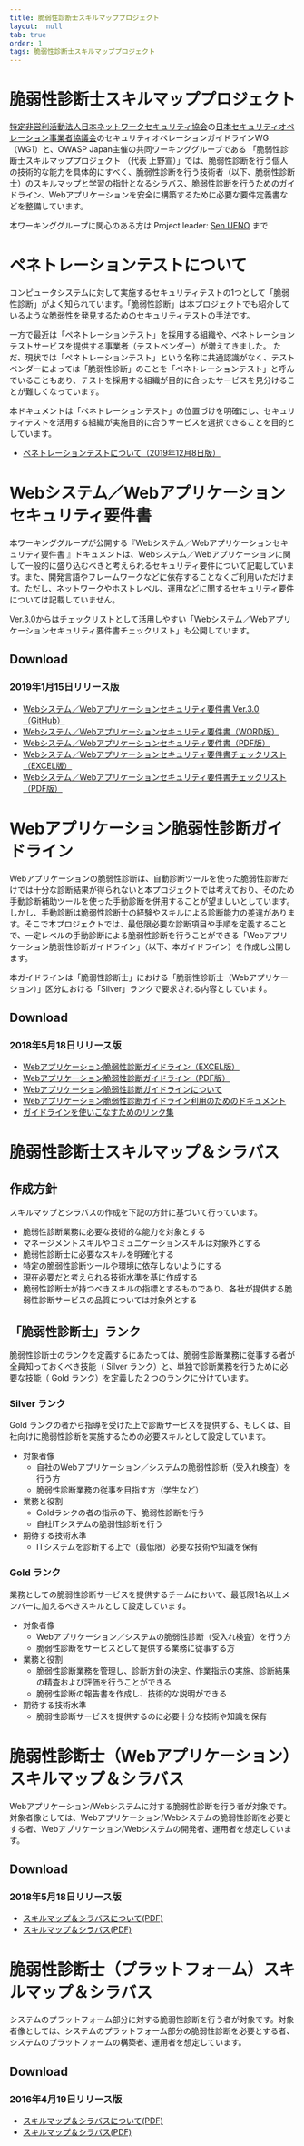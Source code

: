 ```yaml
---
title: 脆弱性診断士スキルマッププロジェクト
layout:  null
tab: true
order: 1
tags: 脆弱性診断士スキルマッププロジェクト
---
```

# 脆弱性診断士スキルマッププロジェクト
[特定非営利活動法人日本ネットワークセキュリティ協会](https://www.jnsa.org/)の[日本セキュリティオペレーション事業者協議会](https://isog-j.org/)のセキュリティオペレーションガイドラインWG（WG1）と、OWASP Japan主催の共同ワーキンググループである 「脆弱性診断士スキルマッププロジェクト （代表 上野宣）」では、脆弱性診断を行う個人の技術的な能力を具体的にすべく、脆弱性診断を行う技術者（以下、脆弱性診断士）のスキルマップと学習の指針となるシラバス、脆弱性診断を行うためのガイドライン、Webアプリケーションを安全に構築するために必要な要件定義書などを整備しています。

本ワーキンググループに関心のある方は Project leader: [Sen UENO](mailto:sen.ueno@owasp.org) まで

# ペネトレーションテストについて
コンピュータシステムに対して実施するセキュリティテストの1つとして「脆弱性診断」がよく知られています。「脆弱性診断」は本プロジェクトでも紹介しているような脆弱性を発見するためのセキュリティテストの手法です。

一方で最近は「ペネトレーションテスト」を採用する組織や、ペネトレーションテストサービスを提供する事業者（テストベンダー）が増えてきました。
ただ、現状では「ペネトレーションテスト」という名称に共通認識がなく、テストベンダーによっては「脆弱性診断」のことを「ペネトレーションテスト」と呼んでいることもあり、テストを採用する組織が目的に合ったサービスを見分けることが難しくなっています。

本ドキュメントは「ペネトレーションテスト」の位置づけを明確にし、セキュリティテストを活用する組織が実施目的に合うサービスを選択できることを目的としています。

* [ペネトレーションテストについて（2019年12月8日版）](https://github.com/ueno1000/about_PenetrationTest)

# Webシステム／Webアプリケーションセキュリティ要件書
本ワーキンググループが公開する『Webシステム／Webアプリケーションセキュリティ要件書 』ドキュメントは、Webシステム／Webアプリケーションに関して一般的に盛り込むべきと考えられるセキュリティ要件について記載しています。また、開発言語やフレームワークなどに依存することなくご利用いただけます。ただし、ネットワークやホストレベル、運用などに関するセキュリティ要件については記載していません。

Ver.3.0からはチェックリストとして活用しやすい「Webシステム／Webアプリケーションセキュリティ要件書チェックリスト」も公開しています。

## Download
### 2019年1月15日リリース版
* [Webシステム／Webアプリケーションセキュリティ要件書 Ver.3.0（GitHub）](https://github.com/ueno1000/secreq)
* [Webシステム／Webアプリケーションセキュリティ要件書（WORD版）](https://github.com/ueno1000/secreq/blob/master/OWASP_WebApplicationSecurityRequirements3.0.docx)
* [Webシステム／Webアプリケーションセキュリティ要件書（PDF版）](https://github.com/ueno1000/secreq/blob/master/OWASP_WebApplicationSecurityRequirements3.0.pdf)
* [Webシステム／Webアプリケーションセキュリティ要件書チェックリスト（EXCEL版）](https://github.com/ueno1000/secreq/blob/master/OWASP_WebApplicationSecurityRequirements3.0_CheckList.xlsx)
* [Webシステム／Webアプリケーションセキュリティ要件書チェックリスト（PDF版）](https://github.com/ueno1000/secreq/blob/master/OWASP_WebApplicationSecurityRequirements3.0_CheckList.pdf)

# Webアプリケーション脆弱性診断ガイドライン
Webアプリケーションの脆弱性診断は、自動診断ツールを使った脆弱性診断だけでは十分な診断結果が得られないと本プロジェクトでは考えており、そのため手動診断補助ツールを使った手動診断を併用することが望ましいとしています。しかし、手動診断は脆弱性診断士の経験やスキルによる診断能力の差違があります。そこで本プロジェクトでは、最低限必要な診断項目や手順を定義することで、一定レベルの手動診断による脆弱性診断を行うことができる「Webアプリケーション脆弱性診断ガイドライン」（以下、本ガイドライン）を作成し公開します。

本ガイドラインは「脆弱性診断士」における「脆弱性診断士（Webアプリケーション）」区分における「Silver」ランクで要求される内容としています。

## Download
### 2018年5月18日リリース版
* [Webアプリケーション脆弱性診断ガイドライン（EXCEL版）](https://github.com/ueno1000/WebAppPentestGuidelines/blob/master/WebAppPentestGuidelines.xlsx)
* [Webアプリケーション脆弱性診断ガイドライン（PDF版）](https://github.com/ueno1000/WebAppPentestGuidelines/blob/master/WebAppPentestGuidelines.pdf)
* [Webアプリケーション脆弱性診断ガイドラインについて](https://github.com/ueno1000/WebAppPentestGuidelines/blob/master/about_WebAppPentestGuidelines.pdf)
* [Webアプリケーション脆弱性診断ガイドライン利用のためのドキュメント](https://docs.google.com/document/d/1-eZqWf2TqfEwc9f-OZr6bY24VjvNMUwS9zzAejpZQ64/)
* [ガイドラインを使いこなすためのリンク集](https://github.com/ueno1000/WebAppPentestGuidelines)

# 脆弱性診断士スキルマップ＆シラバス

## 作成方針
スキルマップとシラバスの作成を下記の方針に基づいて行っています。
* 脆弱性診断業務に必要な技術的な能力を対象とする
* マネージメントスキルやコミュニケーションスキルは対象外とする
* 脆弱性診断士に必要なスキルを明確化する
* 特定の脆弱性診断ツールや環境に依存しないようにする
* 現在必要だと考えられる技術水準を基に作成する
* 脆弱性診断士が持つべきスキルの指標とするものであり、各社が提供する脆弱性診断サービスの品質については対象外とする

## 「脆弱性診断士」ランク
脆弱性診断士のランクを定義するにあたっては、脆弱性診断業務に従事する者が全員知っておくべき技能（ Silver ランク）と、単独で診断業務を行うために必要な技能（ Gold ランク）を定義した２つのランクに分けています。

### Silver ランク
Gold ランクの者から指導を受けた上で診断サービスを提供する、もしくは、自社向けに脆弱性診断を実施するための必要スキルとして設定しています。

* 対象者像
    * 自社のWebアプリケーション／システムの脆弱性診断（受入れ検査）を行う方
    * 脆弱性診断業務の従事を目指す方（学生など）
* 業務と役割
    * Goldランクの者の指示の下、脆弱性診断を行う
    * 自社ITシステムの脆弱性診断を行う
* 期待する技術水準
    * ITシステムを診断する上で（最低限）必要な技術や知識を保有

### Gold ランク
業務としての脆弱性診断サービスを提供するチームにおいて、最低限1名以上メンバーに加えるべきスキルとして設定しています。

* 対象者像
    * Webアプリケーション／システムの脆弱性診断（受入れ検査）を行う方
    * 脆弱性診断をサービスとして提供する業務に従事する方
* 業務と役割
    * 脆弱性診断業務を管理し、診断方針の決定、作業指示の実施、診断結果の精査および評価を行うことができる
    * 脆弱性診断の報告書を作成し、技術的な説明ができる
* 期待する技術水準
    * 脆弱性診断サービスを提供するのに必要十分な技術や知識を保有

# 脆弱性診断士（Webアプリケーション）スキルマップ＆シラバス
Webアプリケーション/Webシステムに対する脆弱性診断を行う者が対象です。対象者像としては、Webアプリケーション/Webシステムの脆弱性診断を必要とする者、Webアプリケーション/Webシステムの開発者、運用者を想定しています。

## Download
### 2018年5月18日リリース版
* [スキルマップ＆シラバスについて(PDF)](https://github.com/ueno1000/WebAppPentestGuidelines/blob/master/About-Pentester-Web-Skillmap_and_Syllabus.pdf)
* [スキルマップ＆シラバス(PDF)](https://github.com/ueno1000/WebAppPentestGuidelines/blob/master/Pentester-Web-Skillmap_and_Syllabus.pdf)

# 脆弱性診断士（プラットフォーム）スキルマップ＆シラバス
システムのプラットフォーム部分に対する脆弱性診断を行う者が対象です。対象者像としては、システムのプラットフォーム部分の脆弱性診断を必要とする者、システムのプラットフォームの構築者、運用者を想定しています。

## Download
### 2016年4月19日リリース版
* [スキルマップ＆シラバスについて(PDF)](https://www.owasp.org/images/9/90/About-Pentester-Platform-Skillmap_and_Syllabus-201604.pdf)
* [スキルマップ＆シラバス(PDF)](https://www.owasp.org/images/4/41/Pentester-Platform-Skillmap_and_Syllabus-201604.pdf)
